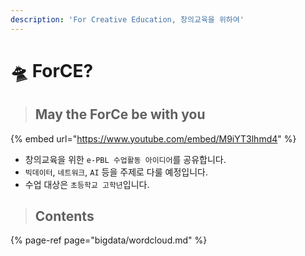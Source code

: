 ```yaml
---
description: 'For Creative Education, 창의교육을 위하여'
---
```


# 🛸 ForCE?

> ## May the ForCe be with you

{% embed url="https://www.youtube.com/embed/M9iYT3lhmd4" %}

* 창의교육을 위한 `e-PBL 수업활동 아이디어`를 공유합니다. 
* `빅데이터`, `네트워크`, `AI` 등을 주제로 다룰 예정입니다. 
* 수업 대상은 `초등학교 고학년`입니다. 

> ## Contents

{% page-ref page="bigdata/wordcloud.md" %}



